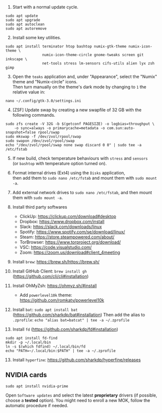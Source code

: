 1. Start with a normal update cycle.

```
sudo apt update
sudo apt upgrade
sudo apt autoclean
sudo apt autoremove
```

2. Install some key utilities.

```
sudo apt install terminator htop bashtop numix-gtk-theme numix-icon-theme \
                 numix-icon-theme-circle gnome-tweaks screen git inkscape \
                 net-tools stress lm-sensors cifs-utils alien lyx zsh gimp
```

3. Open the `teaks` application and, under "Appearance", select the "Numix" theme and "Numix-circle" icons.  
   Then turn manually on the theme's dark mode by changing to `1` the relative value in:

```
nano ~/.config/gtk-3.0/settings.ini
```

4. [ZSF] Update swap by creating a new swapfile of 32 GB with the following commands.

```
sudo zfs create -V 32G -b $(getconf PAGESIZE) -o logbias=throughput \
    -o sync=always -o primarycache=metadata -o com.sun:auto-snapshot=false rpool/swap
sudo mkswap -f /dev/zvol/rpool/swap
sudo swapon /dev/zvol/rpool/swap
echo "/dev/zvol/rpool/swap none swap discard 0 0" | sudo tee -a /etc/fstab
```

5. If new build, check temperature behaviours with `stress` and `sensors`  
   (or `bashtop` with temperature option turned on).

6. Format internal drives (Ext4) using the `Disks` application,  
   then add them to `sudo nano /etc/fstab` and mount them with `sudo mount -a`. 

7. Add external network drives to `sudo nano /etc/fstab`, and then mount them with `sudo mount -a`.

8. Install third party softwares
    - ClickUp: https://clickup.com/download#desktop
    - Dropbox: https://www.dropbox.com/install
    - Slack: https://slack.com/downloads/linux
    - Spotify: https://www.spotify.com/se/download/linux/
    - Steam: https://store.steampowered.com/about/
    - TorBrowser: https://www.torproject.org/download/
    - VSC: https://code.visualstudio.com/
    - Zoom: https://zoom.us/download#client_4meeting

9. Install `brew`: https://brew.sh/https://brew.sh/

10. Install GitHub Client: `brew install gh` (https://github.com/cli/cli#installation)

11. Install OhMyZsh: https://ohmyz.sh/#install
    - Add `powerlevel10k` theme: https://github.com/romkatv/powerlevel10k

11. Install `bat`: `sudo apt install bat` (https://github.com/sharkdp/bat#installation)
    Then add the alias to `.zprofile`: `echo "alias bat=batcat" | tee -a ~/.zprofile`

12. Install `fd` (https://github.com/sharkdp/fd#installation)

```
sudo apt install fd-find
mkdir -p ~/.local/bin
ln -s $(which fdfind) ~/.local/bin/fd
echo "PATH=~/.local/bin:$PATH" | tee -a ~/.zprofile
```

13. Install `hyperfine`: https://github.com/sharkdp/hyperfine/releases

## NVIDIA cards

```
sudo apt install nvidia-prime
```

Open `Software updates` and select the latest __proprietary__ drivers (if possible, choose a __tested__ option). You might need to enroll a new MOK, follow the automatic procedure if needed.
